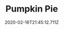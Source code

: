 ---
templateKey: blog-post
title: Pumpkin Pie
type: cooking
energy: 225
health: 101
description: Silky pumpkin cream in a flakey crust., 
featuredpost: false
date: 2020-02-16T21:45:12.711Z
featuredimage: /img/Pumpkin_Pie.png
sellPrice: 385
tags:
  - Pumpkin
  - Wheat Flour
  - Milk
  - Sugar
  - edible
---